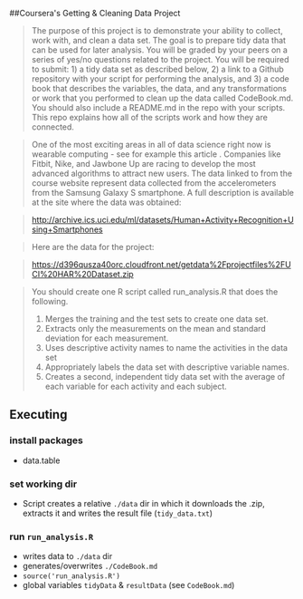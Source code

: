 ##Coursera's Getting & Cleaning Data Project

>The purpose of this project is to demonstrate your ability to collect, work with, and clean a data set. The goal is to prepare tidy data that can be used for later analysis. You will be graded by your peers on a series of yes/no questions related to the project. You will be required to submit: 1) a tidy data set as described below, 2) a link to a Github repository with your script for performing the analysis, and 3) a code book that describes the variables, the data, and any transformations or work that you performed to clean up the data called CodeBook.md. You should also include a README.md in the repo with your scripts. This repo explains how all of the scripts work and how they are connected.  

>One of the most exciting areas in all of data science right now is wearable computing - see for example this article . Companies like Fitbit, Nike, and Jawbone Up are racing to develop the most advanced algorithms to attract new users. The data linked to from the course website represent data collected from the accelerometers from the Samsung Galaxy S smartphone. A full description is available at the site where the data was obtained: 

>http://archive.ics.uci.edu/ml/datasets/Human+Activity+Recognition+Using+Smartphones 


>Here are the data for the project: 

>https://d396qusza40orc.cloudfront.net/getdata%2Fprojectfiles%2FUCI%20HAR%20Dataset.zip 

>You should create one R script called run_analysis.R that does the following. 
>  1. Merges the training and the test sets to create one data set.
>  2. Extracts only the measurements on the mean and standard deviation for each measurement. 
>  3. Uses descriptive activity names to name the activities in the data set
>  4. Appropriately labels the data set with descriptive variable names. 
>  5. Creates a second, independent tidy data set with the average of each variable for each activity and each subject.

## Executing

### install packages 
* data.table

### set working dir
* Script creates a relative `./data` dir in which it downloads the .zip, extracts it and writes the result file (`tidy_data.txt`)

### run `run_analysis.R`
* writes data to `./data` dir
* generates/overwrites `./CodeBook.md`
* `source('run_analysis.R')`
* global variables `tidyData` & `resultData` (see `CodeBook.md`)
